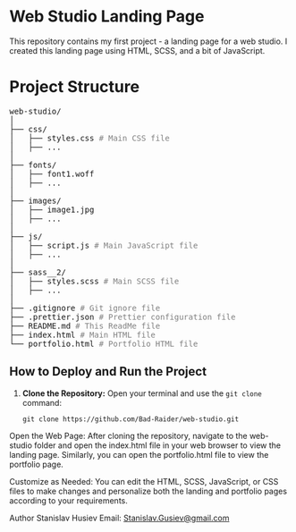 # Web Studio Landing Page

This repository contains my first project - a landing page for a web studio. I created this landing page using HTML, SCSS, and a bit of JavaScript.

<h1>Project Structure</h1>

<pre>
web-studio/
│
├── css/
│   ├── styles.css <span style="color: gray;"># Main CSS file</span>
│   ├── ...
│
├── fonts/
│   ├── font1.woff
│   ├── ...
│
├── images/
│   ├── image1.jpg
│   ├── ...
│
├── js/
│   ├── script.js <span style="color: gray;"># Main JavaScript file</span>
│   ├── ...
│
├── sass__2/
│   ├── styles.scss <span style="color: gray;"># Main SCSS file</span>
│   ├── ...
│
├── .gitignore <span style="color: gray;"># Git ignore file</span>
├── .prettier.json <span style="color: gray;"># Prettier configuration file</span>
├── README.md <span style="color: gray;"># This ReadMe file</span>
├── index.html <span style="color: gray;"># Main HTML file</span>
└── portfolio.html <span style="color: gray;"># Portfolio HTML file</span>
</pre>


## How to Deploy and Run the Project

1. **Clone the Repository:** Open your terminal and use the `git clone` command:

   ```shell
   git clone https://github.com/Bad-Raider/web-studio.git
Open the Web Page: After cloning the repository, navigate to the web-studio folder and open the index.html file in your web browser to view the landing page. Similarly, you can open the portfolio.html file to view the portfolio page.

Customize as Needed: You can edit the HTML, SCSS, JavaScript, or CSS files to make changes and personalize both the landing and portfolio pages according to your requirements.

Author
Stanislav Husiev
Email: Stanislav.Gusiev@gmail.com
